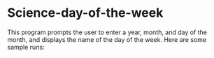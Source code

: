 # Science-day-of-the-week
This program prompts the user to enter a year, month, and day of the month, and  displays the name of the day of the week.
Here are some sample runs:


